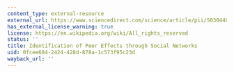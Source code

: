 ```yaml
---
content_type: external-resource
external_url: https://www.sciencedirect.com/science/article/pii/S0304407609000335
has_external_license_warning: true
license: https://en.wikipedia.org/wiki/All_rights_reserved
status: ''
title: Identification of Peer Effects through Social Networks
uid: 0fcee684-2424-428d-878a-1c573f95c23d
wayback_url: ''
---
```


